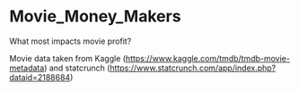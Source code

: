 # Movie_Money_Makers
What most impacts movie profit?

Movie data taken from Kaggle (https://www.kaggle.com/tmdb/tmdb-movie-metadata) and statcrunch (https://www.statcrunch.com/app/index.php?dataid=2188684)
